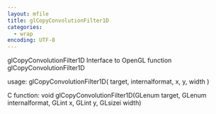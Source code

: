 ```yaml
---
layout: mfile
title: glCopyConvolutionFilter1D
categories:
  - wrap
encoding: UTF-8
---
```


glCopyConvolutionFilter1D  Interface to OpenGL function glCopyConvolutionFilter1D

usage:  glCopyConvolutionFilter1D( target, internalformat, x, y, width )

C function:  void glCopyConvolutionFilter1D(GLenum target, GLenum internalformat, GLint x, GLint y, GLsizei width)